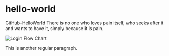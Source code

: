 # hello-world
GitHub-HelloWorld
There is no one who loves pain itself, who seeks after it and wants to have it, simply because it is pain.


![Login Flow Chart](https://www.lucidchart.com/documents/view/b0571287-62e5-4145-8633-43dccf18e22d/0)

This is another regular paragraph.
